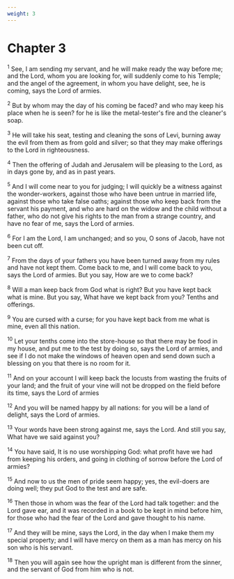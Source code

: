 ```yaml
---
weight: 3
---
```


# Chapter 3

<sup>1</sup> See, I am sending my servant, and he will make ready the way before me; and the Lord, whom you are looking for, will suddenly come to his Temple; and the angel of the agreement, in whom you have delight, see, he is coming, says the Lord of armies. 

<sup>2</sup> But by whom may the day of his coming be faced? and who may keep his place when he is seen? for he is like the metal-tester's fire and the cleaner's soap. 

<sup>3</sup> He will take his seat, testing and cleaning the sons of Levi, burning away the evil from them as from gold and silver; so that they may make offerings to the Lord in righteousness. 

<sup>4</sup> Then the offering of Judah and Jerusalem will be pleasing to the Lord, as in days gone by, and as in past years. 

<sup>5</sup> And I will come near to you for judging; I will quickly be a witness against the wonder-workers, against those who have been untrue in married life, against those who take false oaths; against those who keep back from the servant his payment, and who are hard on the widow and the child without a father, who do not give his rights to the man from a strange country, and have no fear of me, says the Lord of armies. 

<sup>6</sup> For I am the Lord, I am unchanged; and so you, O sons of Jacob, have not been cut off. 

<sup>7</sup> From the days of your fathers you have been turned away from my rules and have not kept them. Come back to me, and I will come back to you, says the Lord of armies. But you say, How are we to come back? 

<sup>8</sup> Will a man keep back from God what is right? But you have kept back what is mine. But you say, What have we kept back from you? Tenths and offerings. 

<sup>9</sup> You are cursed with a curse; for you have kept back from me what is mine, even all this nation. 

<sup>10</sup> Let your tenths come into the store-house so that there may be food in my house, and put me to the test by doing so, says the Lord of armies, and see if I do not make the windows of heaven open and send down such a blessing on you that there is no room for it. 

<sup>11</sup> And on your account I will keep back the locusts from wasting the fruits of your land; and the fruit of your vine will not be dropped on the field before its time, says the Lord of armies 

<sup>12</sup> And you will be named happy by all nations: for you will be a land of delight, says the Lord of armies. 

<sup>13</sup> Your words have been strong against me, says the Lord. And still you say, What have we said against you? 

<sup>14</sup> You have said, It is no use worshipping God: what profit have we had from keeping his orders, and going in clothing of sorrow before the Lord of armies? 

<sup>15</sup> And now to us the men of pride seem happy; yes, the evil-doers are doing well; they put God to the test and are safe. 

<sup>16</sup> Then those in whom was the fear of the Lord had talk together: and the Lord gave ear, and it was recorded in a book to be kept in mind before him, for those who had the fear of the Lord and gave thought to his name. 

<sup>17</sup> And they will be mine, says the Lord, in the day when I make them my special property; and I will have mercy on them as a man has mercy on his son who is his servant. 

<sup>18</sup> Then you will again see how the upright man is different from the sinner, and the servant of God from him who is not. 


